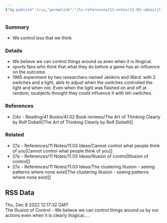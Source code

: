 ```yaml
---
{"dg-publish":true,"permalink":"/1x-references/11-notes/11-03-ideas/illusion-of-control/","title":"Illusion of control","noteIcon":""}
---
```



### Summary
- We control less that we think

### Details
- We believe we can control things around us even when it is illogical.
- sports fans who think that what they do before a game has an influence on the outcome.
- 1965 experiment by two researchers named Jenkins and Ward: with 2 switches and a light, able to adjust when the switches controlled the light and when not. Even when the light was flashed on and off at random, ssubjects thought they could influence it with teh switches.

### References
- [[4x - Reading/41 Books/41.02 Book reviews/The Art of Thinking Clearly by Rolf Dobelli\|The Art of Thinking Clearly by Rolf Dobelli]]
### Related
- [[1x - References/11 Notes/11.03 Ideas/Cannot control what people think of you\|Cannot control what people think of you]]
- [[1x - References/11 Notes/11.03 Ideas/Illusion of control\|Illusion of control]]
- [[1x - References/11 Notes/11.03 Ideas/The clustering illusion - seeing patterns where none exist\|The clustering illusion - seeing patterns where none exist]]

## RSS Data
<div class='date'>Thu, Dec 8 2022 12:17:32 GMT</div>
<div class='description'>The Illusion of Control - We believe we can control things around us by our actions even when it is clearly illogical.....</div>
